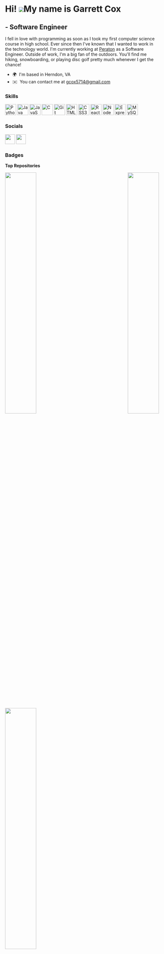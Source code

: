 Hi! ![](https://user-images.githubusercontent.com/18350557/176309783-0785949b-9127-417c-8b55-ab5a4333674e.gif)My name is Garrett Cox
===================================================================================================================================

\- Software Engineer
---------------------------

I fell in love with programming as soon as I took my first computer science course in high school. Ever since then I've known that I wanted to work in the technology world. I'm currently  working at [Peraton](https://www.peraton.com/) as a Software Engineer. Outside of work, I'm a big fan of the outdoors. You'll find me hiking, snowboarding, or playing disc golf pretty much whenever I get the chance!

*   🌍  I'm based in Herndon, VA
*   ✉️  You can contact me at [gcox5714@gmail.com](mailto:gcox5714@gmail.com)

### Skills

<p align="left">
<a href="https://www.python.org/" target="_blank" rel="noreferrer"><img src="https://raw.githubusercontent.com/danielcranney/readme-generator/main/public/icons/skills/python-colored.svg" width="36" height="36" alt="Python" /></a>
<a href="https://www.oracle.com/java/" target="_blank" rel="noreferrer"><img src="https://raw.githubusercontent.com/danielcranney/readme-generator/main/public/icons/skills/java-colored.svg" width="36" height="36" alt="Java" /></a>
<a href="https://developer.mozilla.org/en-US/docs/Web/JavaScript" target="_blank" rel="noreferrer"><img src="https://raw.githubusercontent.com/danielcranney/readme-generator/main/public/icons/skills/javascript-colored.svg" width="36" height="36" alt="JavaScript" /></a>
<a href="https://docs.microsoft.com/en-us/cpp/?view=msvc-170" target="_blank" rel="noreferrer"><img src="https://raw.githubusercontent.com/danielcranney/readme-generator/main/public/icons/skills/c-colored.svg" width="36" height="36" alt="C" /></a>
<a href="https://git-scm.com/" target="_blank" rel="noreferrer"><img src="https://raw.githubusercontent.com/danielcranney/readme-generator/main/public/icons/skills/git-colored.svg" width="36" height="36" alt="Git" /></a>
<a href="https://developer.mozilla.org/en-US/docs/Glossary/HTML5" target="_blank" rel="noreferrer"><img src="https://raw.githubusercontent.com/danielcranney/readme-generator/main/public/icons/skills/html5-colored.svg" width="36" height="36" alt="HTML5" /></a>
<a href="https://www.w3.org/TR/CSS/#css" target="_blank" rel="noreferrer"><img src="https://raw.githubusercontent.com/danielcranney/readme-generator/main/public/icons/skills/css3-colored.svg" width="36" height="36" alt="CSS3" /></a>
<a href="https://reactjs.org/" target="_blank" rel="noreferrer"><img src="https://raw.githubusercontent.com/danielcranney/readme-generator/main/public/icons/skills/react-colored.svg" width="36" height="36" alt="React" /></a>
<a href="https://nodejs.org/en/" target="_blank" rel="noreferrer"><img src="https://raw.githubusercontent.com/danielcranney/readme-generator/main/public/icons/skills/nodejs-colored.svg" width="36" height="36" alt="NodeJS" /></a>
<a href="https://expressjs.com/" target="_blank" rel="noreferrer"><img src="https://raw.githubusercontent.com/danielcranney/readme-generator/main/public/icons/skills/express-colored.svg" width="36" height="36" alt="Express" /></a>
<a href="https://www.mysql.com/" target="_blank" rel="noreferrer"><img src="https://raw.githubusercontent.com/danielcranney/readme-generator/main/public/icons/skills/mysql-colored.svg" width="36" height="36" alt="MySQL" /></a>
</p>


### Socials


<p align="left">
        
<a href="https://www.github.com/garrett-c714" target="_blank" rel="noreferrer"><img src="https://raw.githubusercontent.com/danielcranney/readme-generator/main/public/icons/socials/github.svg" width="32" height="32" /></a>
<a href="https://www.linkedin.com/in/garrett-cox-001/" target="_blank" rel="noreferrer">
<img src="https://raw.githubusercontent.com/danielcranney/readme-generator/main/public/icons/socials/linkedin.svg" width="32" height="32" /></a></p>

### Badges
<b>Top Repositories</b>

<div width="100%" align="center"><a href="https://github.com/garrett-c714/scioto-ridge" align="left"><img align="left" width="45%" src="https://github-readme-stats.vercel.app/api/pin/?username=garrett-c714&repo=scioto-ridge&title_color=0891b2&text_color=ffffff&icon_color=ffffff&bg_color=181824&hide_border=true&locale=en" /></a><a href="https://github.com/garrett-c714/scioto-ridge-api" align="right"><img align="right" width="45%" src="https://github-readme-stats.vercel.app/api/pin/?username=garrett-c714&repo=scioto-ridge-api&title_color=0891b2&text_color=ffffff&icon_color=ffffff&bg_color=181824&hide_border=true&locale=en" /></a></div><br /><br /><br /><br /><br /><br /><br />

<br /><br /><br />

<div width="100%" align="center"><a href="https://github.com/garrett-c714/zork-game" align="left"><img align="left" width="45%" src="https://github-readme-stats.vercel.app/api/pin/?username=garrett-c714&repo=zork-game&title_color=0891b2&text_color=ffffff&icon_color=ffffff&bg_color=181824&hide_border=true&locale=en" /></a></div>
